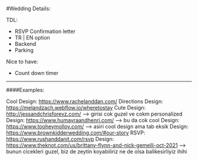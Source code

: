 #Wedding Details:

TDL:

- RSVP Confirmation letter
- TR | EN option
- Backend
- Parking

Nice to have:

- Count down timer

---

####Examples:

Cool Design: https://www.rachelanddan.com/
Directions Design: https://melandzach.webflow.io/wheretostay
Cute Design: http://jessandchrisforevz.com/ --> girisi cok guzel ve cokm personalized
Design: https://www.humayraandhenri.com/ --> bu da cok cool
Design: https://www.tooheymolloy.com/ --> asiri cool design ama tab eksik
Design: https://www.brownkidderwedding.com/#our-story
RSVP: https://www.rushanddanit.com/rsvp
Design: https://www.theknot.com/us/brittany-flynn-and-nick-gemelli-oct-2021 --> bunun cicekleri guzel, biz de zeytin koyabiliriz ne de olsa balikesirliyiz ihihi
